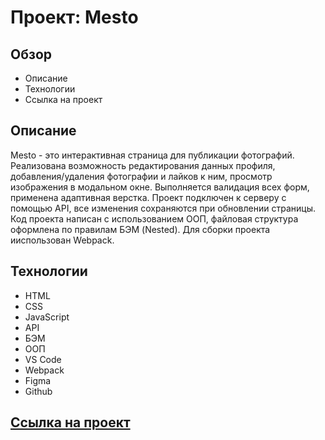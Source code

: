 # Проект: Mesto

## Обзор

* Описание
* Технологии
* Cсылка на проект

## Описание

Mesto - это интерактивная страница для публикации фотографий. Реализована возможность редактирования данных профиля, добавления/удаления фотографии и лайков к ним, просмотр изображения в модальном окне. Выполняется валидация всех форм, применена адаптивная верстка.  Проект подключен к серверу с помощью API, все изменения сохраняются при обновлении страницы. Код проекта написан с использованием ООП, файловая структура оформлена по правилам БЭМ (Nested). Для сборки проекта ииспользован Webpack.

## Технологии

* HTML
* CSS
* JavaScript
* API
* БЭМ
* ООП
* VS Code
* Webpack
* Figma
* Github

## [Ссылка на проект](https://emalofeev.github.io/mesto/)
